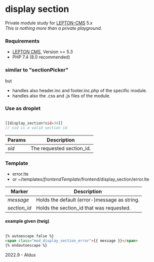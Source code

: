 # display section

Private module study for [LEPTON-CMS][1] 5.x  
_This is nothing more than a private playground._

### Requirements
- [LEPTON CMS][1], Version >= 5.3
- PHP 7.4 (8.0 recommended)

### similar to "sectionPicker"
but  
- handles also header.inc and footer.inc.php of the specific module.
- handles also the .css and .js files of the module.

### Use as droplet
```php

[[display_section?sid=34]]
// sid is a valid section id
```
  
| Params | Description               |
|--------|---------------------------|
| *sid*  | The requested section_id. |


### Template
- error.lte
- or ~/templates/*frontendTemplate*/frontend/display_section/error.lte

| Marker       | Description                                  |
|--------------|----------------------------------------------|
| *message*    | Holds the default (error-)message as string. |
| *section_id* | Holds the section_id that was requested.     |

#### example given (twig)
```html

{% autoescape false %}  
<span class="mod_display_section_error">{{ message }}</span>  
{% endautoescape %}

```

2022.9 - Aldus

[1]: https://lepton-cms.org "LEPTON CMS"
